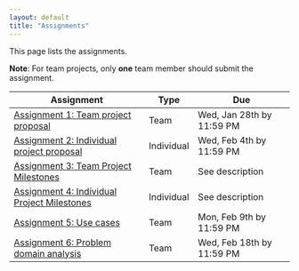 ```yaml
---
layout: default
title: "Assignments"
---
```


This page lists the assignments.

**Note**: For team projects, only **one** team member should submit the assignment.

Assignment | Type | Due
---------- | ---- | ---
[Assignment 1: Team project proposal](assign01.html) | Team | Wed, Jan 28th by 11:59 PM
[Assignment 2: Individual project proposal](assign02.html) | Individual | Wed, Feb 4th by 11:59 PM
[Assignment 3: Team Project Milestones](assign03.html) | Team | See description
[Assignment 4: Individual Project Milestones](assign04.html) | Individual | See description
[Assignment 5: Use cases](assign05.html) | Team | Mon, Feb 9th by 11:59 PM
[Assignment 6: Problem domain analysis](assign06.html) | Team | Wed, Feb 18th by 11:59 PM

